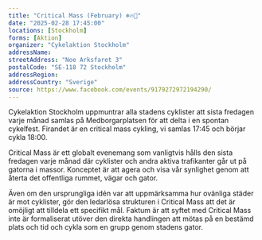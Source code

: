 ```yaml
---
title: "Critical Mass (February) ❄️🔥📣"
date: "2025-02-28 17:45:00"
locations: [Stockholm]
forms: [Aktion]
organizer: "Cykelaktion Stockholm"
addressName: 
streetAddress: "Noe Arksfaret 3"
postalCode: "SE-118 72 Stockholm"
addressRegion:
addressCountry: "Sverige"
source: https://www.facebook.com/events/9179272972194290/
---
```

Cykelaktion Stockholm uppmuntrar alla stadens cyklister att sista fredagen varje månad samlas på Medborgarplatsen för att delta i en spontan cykelfest. Firandet är en critical mass cykling, vi samlas 17:45 och börjar cykla 18:00.

Critical Mass är ett globalt evenemang som vanligtvis hålls den sista fredagen varje månad där cyklister och andra aktiva trafikanter går ut på gatorna i massor. Konceptet är att agera och visa vår synlighet genom att återta det offentliga rummet, vägar och gator.

Även om den ursprungliga idén var att uppmärksamma hur ovänliga städer är mot cyklister, gör den ledarlösa strukturen i Critical Mass att det är omöjligt att tilldela ett specifikt mål. Faktum är att syftet med Critical Mass inte är formaliserat utöver den direkta handlingen att mötas på en bestämd plats och tid och cykla som en grupp genom stadens gator.
